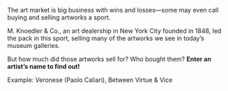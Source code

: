 The art market is big business with wins and losses—some may even call buying and selling artworks a sport.

M. Knoedler & Co., an art dealership in New York City founded in 1848, led the pack in this sport, selling many of the artworks we see in today’s museum galleries.

But how much did those artworks sell for? Who bought them? **Enter an artist’s name to find out!**

Example: Veronese (Paolo Caliari), Between Virtue & Vice
